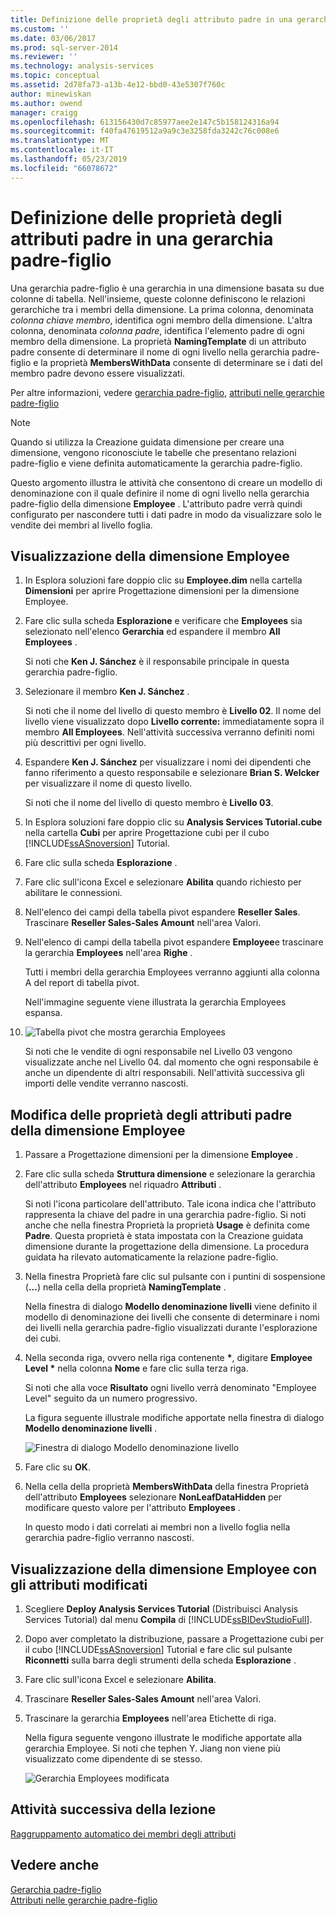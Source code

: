 ```yaml
---
title: Definizione delle proprietà degli attributo padre in una gerarchia padre-figlio | Microsoft Docs
ms.custom: ''
ms.date: 03/06/2017
ms.prod: sql-server-2014
ms.reviewer: ''
ms.technology: analysis-services
ms.topic: conceptual
ms.assetid: 2d78fa73-a13b-4e12-bbd0-43e5307f760c
author: minewiskan
ms.author: owend
manager: craigg
ms.openlocfilehash: 613156430d7c85977aee2e147c5b158124316a94
ms.sourcegitcommit: f40fa47619512a9a9c3e3258fda3242c76c008e6
ms.translationtype: MT
ms.contentlocale: it-IT
ms.lasthandoff: 05/23/2019
ms.locfileid: "66078672"
---
```

# <a name="defining-parent-attribute-properties-in-a-parent-child-hierarchy"></a>Definizione delle proprietà degli attributi padre in una gerarchia padre-figlio
  Una gerarchia padre-figlio è una gerarchia in una dimensione basata su due colonne di tabella. Nell'insieme, queste colonne definiscono le relazioni gerarchiche tra i membri della dimensione. La prima colonna, denominata *colonna chiave membro*, identifica ogni membro della dimensione. L'altra colonna, denominata *colonna padre*, identifica l'elemento padre di ogni membro della dimensione. La proprietà **NamingTemplate** di un attributo padre consente di determinare il nome di ogni livello nella gerarchia padre-figlio e la proprietà **MembersWithData** consente di determinare se i dati del membro padre devono essere visualizzati.  
  
 Per altre informazioni, vedere [gerarchia padre-figlio](multidimensional-models/parent-child-dimension.md), [attributi nelle gerarchie padre-figlio](multidimensional-models/parent-child-dimension-attributes.md)  
  
> [!NOTE]  
>  Quando si utilizza la Creazione guidata dimensione per creare una dimensione, vengono riconosciute le tabelle che presentano relazioni padre-figlio e viene definita automaticamente la gerarchia padre-figlio.  
  
 Questo argomento illustra le attività che consentono di creare un modello di denominazione con il quale definire il nome di ogni livello nella gerarchia padre-figlio della dimensione **Employee** . L'attributo padre verrà quindi configurato per nascondere tutti i dati padre in modo da visualizzare solo le vendite dei membri al livello foglia.  
  
## <a name="browsing-the-employee-dimension"></a>Visualizzazione della dimensione Employee  
  
1.  In Esplora soluzioni fare doppio clic su **Employee.dim** nella cartella **Dimensioni** per aprire Progettazione dimensioni per la dimensione Employee.  
  
2.  Fare clic sulla scheda **Esplorazione** e verificare che **Employees** sia selezionato nell'elenco **Gerarchia** ed espandere il membro **All Employees** .  
  
     Si noti che **Ken J. Sánchez** è il responsabile principale in questa gerarchia padre-figlio.  
  
3.  Selezionare il membro **Ken J. Sánchez** .  
  
     Si noti che il nome del livello di questo membro è **Livello 02**. Il nome del livello viene visualizzato dopo **Livello corrente:** immediatamente sopra il membro **All Employees**. Nell'attività successiva verranno definiti nomi più descrittivi per ogni livello.  
  
4.  Espandere **Ken J. Sánchez** per visualizzare i nomi dei dipendenti che fanno riferimento a questo responsabile e selezionare **Brian S. Welcker** per visualizzare il nome di questo livello.  
  
     Si noti che il nome del livello di questo membro è **Livello 03**.  
  
5.  In Esplora soluzioni fare doppio clic su **Analysis Services Tutorial.cube** nella cartella **Cubi** per aprire Progettazione cubi per il cubo [!INCLUDE[ssASnoversion](../includes/ssasnoversion-md.md)] Tutorial.  
  
6.  Fare clic sulla scheda **Esplorazione** .  
  
7.  Fare clic sull'icona Excel e selezionare **Abilita** quando richiesto per abilitare le connessioni.  
  
8.  Nell'elenco dei campi della tabella pivot espandere **Reseller Sales**. Trascinare **Reseller Sales-Sales Amount** nell'area Valori.  
  
9. Nell'elenco di campi della tabella pivot espandere **Employee**e trascinare la gerarchia **Employees** nell'area **Righe** .  
  
     Tutti i membri della gerarchia Employees verranno aggiunti alla colonna A del report di tabella pivot.  
  
     Nell'immagine seguente viene illustrata la gerarchia Employees espansa.  
  
10. ![Tabella pivot che mostra gerarchia Employees](../../2014/tutorials/media/l4-employee-1.gif "tabella pivot che mostra gerarchia Employees")  
  
     Si noti che le vendite di ogni responsabile nel Livello 03 vengono visualizzate anche nel Livello 04. dal momento che ogni responsabile è anche un dipendente di altri responsabili. Nell'attività successiva gli importi delle vendite verranno nascosti.  
  
## <a name="modifying-parent-attribute-properties-in-the-employee-dimension"></a>Modifica delle proprietà degli attributi padre della dimensione Employee  
  
1.  Passare a Progettazione dimensioni per la dimensione **Employee** .  
  
2.  Fare clic sulla scheda **Struttura dimensione** e selezionare la gerarchia dell'attributo **Employees** nel riquadro **Attributi** .  
  
     Si noti l'icona particolare dell'attributo. Tale icona indica che l'attributo rappresenta la chiave del padre in una gerarchia padre-figlio. Si noti anche che nella finestra Proprietà la proprietà **Usage** è definita come **Padre**. Questa proprietà è stata impostata con la Creazione guidata dimensione durante la progettazione della dimensione. La procedura guidata ha rilevato automaticamente la relazione padre-figlio.  
  
3.  Nella finestra Proprietà fare clic sul pulsante con i puntini di sospensione (**...**) nella cella della proprietà **NamingTemplate** .  
  
     Nella finestra di dialogo **Modello denominazione livelli** viene definito il modello di denominazione dei livelli che consente di determinare i nomi dei livelli nella gerarchia padre-figlio visualizzati durante l'esplorazione dei cubi.  
  
4.  Nella seconda riga, ovvero nella riga contenente **\***, digitare **Employee Level \*** nella colonna **Nome** e fare clic sulla terza riga.  
  
     Si noti che alla voce **Risultato** ogni livello verrà denominato "Employee Level" seguito da un numero progressivo.  
  
     La figura seguente illustrale modifiche apportate nella finestra di dialogo **Modello denominazione livelli** .  
  
     ![Finestra di dialogo Modello denominazione livello](../../2014/tutorials/media/l4-namingtemplate.gif "nella finestra di dialogo Modello denominazione livelli")  
  
5.  Fare clic su **OK**.  
  
6.  Nella cella della proprietà **MembersWithData** della finestra Proprietà dell'attributo **Employees** selezionare **NonLeafDataHidden** per modificare questo valore per l'attributo **Employees** .  
  
     In questo modo i dati correlati ai membri non a livello foglia nella gerarchia padre-figlio verranno nascosti.  
  
## <a name="browsing-the-employee-dimension-with-the-modified-attributes"></a>Visualizzazione della dimensione Employee con gli attributi modificati  
  
1.  Scegliere **Deploy Analysis Services Tutorial** (Distribuisci Analysis Services Tutorial) dal menu **Compila** di [!INCLUDE[ssBIDevStudioFull](../includes/ssbidevstudiofull-md.md)].  
  
2.  Dopo aver completato la distribuzione, passare a Progettazione cubi per il cubo [!INCLUDE[ssASnoversion](../includes/ssasnoversion-md.md)] Tutorial e fare clic sul pulsante **Riconnetti** sulla barra degli strumenti della scheda **Esplorazione** .  
  
3.  Fare clic sull'icona Excel e selezionare **Abilita**.  
  
4.  Trascinare **Reseller Sales-Sales Amount** nell'area Valori.  
  
5.  Trascinare la gerarchia **Employees** nell'area Etichette di riga.  
  
     Nella figura seguente vengono illustrate le modifiche apportate alla gerarchia Employee. Si noti che tephen Y. Jiang non viene più visualizzato come dipendente di se stesso.  
  
     ![Gerarchia Employees modificata](../../2014/tutorials/media/l4-employee-2.png "gerarchia Employees modificata")  
  
## <a name="next-task-in-lesson"></a>Attività successiva della lezione  
 [Raggruppamento automatico dei membri degli attributi](../analysis-services/lesson-4-3-automatically-grouping-attribute-members.md)  
  
## <a name="see-also"></a>Vedere anche  
 [Gerarchia padre-figlio](multidimensional-models/parent-child-dimension.md)   
 [Attributi nelle gerarchie padre-figlio](multidimensional-models/parent-child-dimension-attributes.md)  
  
  
